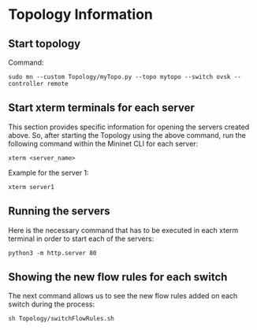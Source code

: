 # Topology Information
## Start topology
Command:
```
sudo mn --custom Topology/myTopo.py --topo mytopo --switch ovsk --controller remote
```
## Start xterm terminals for each server
This section provides specific information for opening the servers created above.
So, after starting the Topology using the above command, run the following command within the Mininet CLI for each server:
```
xterm <server_name>
```
Example for the server 1:
```
xterm server1
```
## Running the servers
Here is the necessary command that has to be executed in each xterm terminal in order to start each of the servers:
```
python3 -m http.server 80
```

## Showing the new flow rules for each switch
The next command allows us to see the new flow rules added on each switch during the process:
```
sh Topology/switchFlowRules.sh
```
